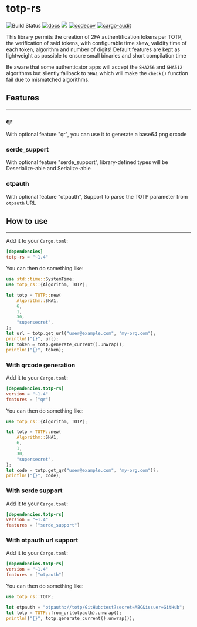 # totp-rs
![Build Status](https://github.com/constantoine/totp-rs/workflows/Rust/badge.svg) [![docs](https://docs.rs/totp-rs/badge.svg)](https://docs.rs/totp-rs) [![](https://img.shields.io/crates/v/totp-rs.svg)](https://crates.io/crates/totp-rs) [![codecov](https://codecov.io/gh/constantoine/totp-rs/branch/master/graph/badge.svg?token=Q50RAIFVWZ)](https://codecov.io/gh/constantoine/totp-rs) [![cargo-audit](https://github.com/constantoine/totp-rs/actions/workflows/security.yml/badge.svg)](https://github.com/constantoine/totp-rs/actions/workflows/security.yml)

This library permits the creation of 2FA authentification tokens per TOTP, the verification of said tokens, with configurable time skew, validity time of each token, algorithm and number of digits! Default features are kept as lightweight as possible to ensure small binaries and short compilation time

Be aware that some authenticator apps will accept the `SHA256` and `SHA512` algorithms but silently fallback to `SHA1` which will make the `check()` function fail due to mismatched algorithms.

## Features
---
### qr
With optional feature "qr", you can use it to generate a base64 png qrcode
### serde_support
With optional feature "serde_support", library-defined types will be Deserialize-able and Serialize-able

### otpauth

With optional feature "otpauth", Support to parse the TOTP parameter from `otpauth` URL

## How to use
---
Add it to your `Cargo.toml`:
```toml
[dependencies]
totp-rs = "~1.4"
```
You can then do something like:
```Rust
use std::time::SystemTime;
use totp_rs::{Algorithm, TOTP};

let totp = TOTP::new(
    Algorithm::SHA1,
    6,
    1,
    30,
    "supersecret",
);
let url = totp.get_url("user@example.com", "my-org.com");
println!("{}", url);
let token = totp.generate_current().unwrap();
println!("{}", token);
```

### With qrcode generation

Add it to your `Cargo.toml`:
```toml
[dependencies.totp-rs]
version = "~1.4"
features = ["qr"]
```
You can then do something like:
```Rust
use totp_rs::{Algorithm, TOTP};

let totp = TOTP::new(
    Algorithm::SHA1,
    6,
    1,
    30,
    "supersecret",
);
let code = totp.get_qr("user@example.com", "my-org.com")?;
println!("{}", code);
```

### With serde support
Add it to your `Cargo.toml`:
```toml
[dependencies.totp-rs]
version = "~1.4"
features = ["serde_support"]
```

### With otpauth url support

Add it to your `Cargo.toml`:
```toml
[dependencies.totp-rs]
version = "~1.4"
features = ["otpauth"]
```
You can then do something like:
```Rust
use totp_rs::TOTP;

let otpauth = "otpauth://totp/GitHub:test?secret=ABC&issuer=GitHub";
let totp = TOTP::from_url(otpauth).unwrap();
println!("{}", totp.generate_current().unwrap());
```